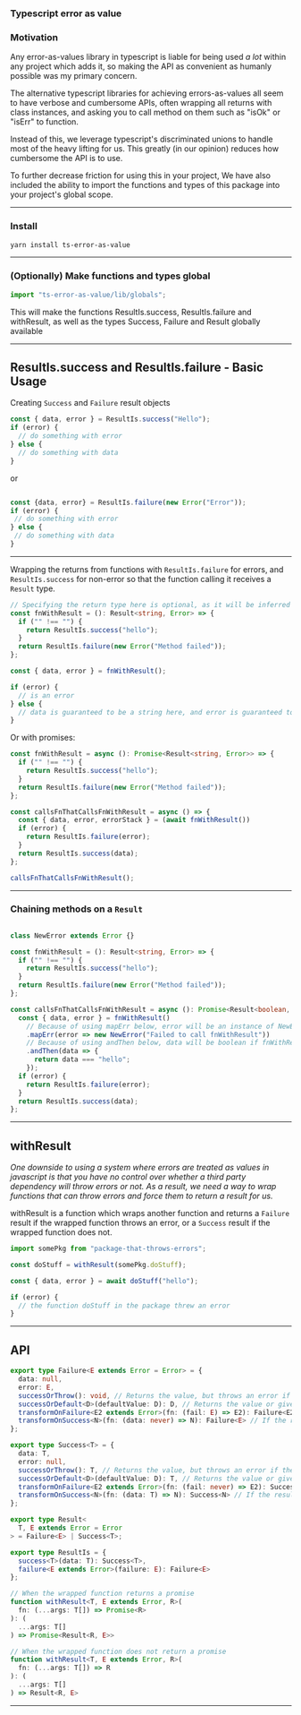 ### Typescript error as value

### Motivation
Any error-as-values library in typescript is liable for being used *a lot* within any project which adds it, so making the API as convenient as humanly possible was my primary concern.

The alternative typescript libraries for achieving errors-as-values all seem to have verbose and cumbersome APIs, often wrapping all returns with class instances, and asking you to call method on them such as "isOk" or "isErr" to function.

Instead of this, we leverage typescript's discriminated unions to handle most of the heavy lifting for us. This greatly (in our opinion) reduces how cumbersome the API is to use.

To further decrease friction for using this in your project, We have also included the ability to import the functions and types of this package into your project's global scope.

---

### Install

```bash
yarn install ts-error-as-value
```
---

### (Optionally) Make functions and types global
```ts
import "ts-error-as-value/lib/globals";
```
This will make the functions ResultIs.success, ResultIs.failure and withResult, as well as the types Success, Failure and Result globally available

---

## ResultIs.success and ResultIs.failure - Basic Usage
Creating `Success` and `Failure` result objects
```ts
const { data, error } = ResultIs.success("Hello");
if (error) {
  // do something with error
} else {
  // do something with data
}
```
or

```ts

const {data, error} = ResultIs.failure(new Error("Error"));
if (error) {
 // do something with error
} else {
 // do something with data
}
```
---

Wrapping the returns from functions with `ResultIs.failure` for errors, and `ResultIs.success` for non-error so that the function calling it receives a `Result` type.

```ts
// Specifying the return type here is optional, as it will be inferred without it
const fnWithResult = (): Result<string, Error> => {
  if ("" !== "") {
    return ResultIs.success("hello");
  }
  return ResultIs.failure(new Error("Method failed"));
};

const { data, error } = fnWithResult();

if (error) {
  // is an error
} else {
  // data is guaranteed to be a string here, and error is guaranteed to be null
}
```

Or with promises:

```ts
const fnWithResult = async (): Promise<Result<string, Error>> => {
  if ("" !== "") {
    return ResultIs.success("hello");
  }
  return ResultIs.failure(new Error("Method failed"));
};

const callsFnThatCallsFnWithResult = async () => {
  const { data, error, errorStack } = (await fnWithResult())
  if (error) {
    return ResultIs.failure(error);
  }
  return ResultIs.success(data);
};

callsFnThatCallsFnWithResult();
```

--- 

### Chaining methods on a `Result`
```ts

class NewError extends Error {}

const fnWithResult = (): Result<string, Error> => {
  if ("" !== "") {
    return ResultIs.success("hello");
  }
  return ResultIs.failure(new Error("Method failed"));
};

const callsFnThatCallsFnWithResult = async (): Promise<Result<boolean, NewError>> => {
  const { data, error } = fnWithResult()
    // Because of using mapErr below, error will be an instance of NewError if fnWithResult returns an error
    .mapErr(error => new NewError("Failed to call fnWithResult"))
    // Because of using andThen below, data will be boolean if fnWithResult returns a value.
    .andThen(data => {
      return data === "hello";
    });
  if (error) {
    return ResultIs.failure(error);
  }
  return ResultIs.success(data);
};
```

---

## withResult
*One downside to using a system where errors are treated as values in javascript is that you have no control over whether a third party dependency will throw errors or not. As a result, we need a way to wrap functions that can throw errors and force them to return a result for us.*

withResult is a function which wraps another function and returns a `Failure` result if the wrapped function throws an error,
 or a `Success` result if the wrapped function does not.
```ts
import somePkg from "package-that-throws-errors";

const doStuff = withResult(somePkg.doStuff);

const { data, error } = await doStuff("hello");

if (error) {
  // the function doStuff in the package threw an error
}
```

---

## API

```typescript
export type Failure<E extends Error = Error> = {
  data: null,
  error: E,
  successOrThrow(): void, // Returns the value, but throws an error if the result is an Error
  successOrDefault<D>(defaultValue: D): D, // Returns the value or gives you a default value if it's an error
  transformOnFailure<E2 extends Error>(fn: (fail: E) => E2): Failure<E2>, // If the result is an error, map the error to another error
  transformOnSuccess<N>(fn: (data: never) => N): Failure<E> // If the result is not an error, map the data in it
};

export type Success<T> = {
  data: T,
  error: null,
  successOrThrow(): T, // Returns the value, but throws an error if the result is an Error
  successOrDefault<D>(defaultValue: D): T, // Returns the value or gives you a default value if it's an error
  transformOnFailure<E2 extends Error>(fn: (fail: never) => E2): Success<T>, // If the result is an error, map the error to another error
  transformOnSuccess<N>(fn: (data: T) => N): Success<N> // If the result is not an error, map the data in it
};

export type Result<
  T, E extends Error = Error
> = Failure<E> | Success<T>;

```

```ts
export type ResultIs = {
  success<T>(data: T): Success<T>,
  failure<E extends Error>(failure: E): Failure<E>
};
```

```ts
// When the wrapped function returns a promise
function withResult<T, E extends Error, R>(
  fn: (...args: T[]) => Promise<R>
): (
  ...args: T[]
) => Promise<Result<R, E>>

// When the wrapped function does not return a promise
function withResult<T, E extends Error, R>(
  fn: (...args: T[]) => R
): (
  ...args: T[]
) => Result<R, E>
```
---




